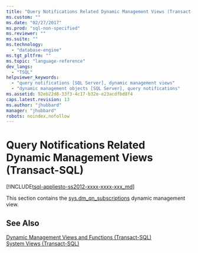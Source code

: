 ```yaml
---
title: "Query Notifications Related Dynamic Management Views (Transact-SQL) | Microsoft Docs"
ms.custom: ""
ms.date: "02/27/2017"
ms.prod: "sql-non-specified"
ms.reviewer: ""
ms.suite: ""
ms.technology: 
  - "database-engine"
ms.tgt_pltfrm: ""
ms.topic: "language-reference"
dev_langs: 
  - "TSQL"
helpviewer_keywords: 
  - "query notifications [SQL Server], dynamic management views"
  - "dynamic management objects [SQL Server], query notifications"
ms.assetid: 92eb22d8-33f3-4c17-b32e-e23acdfbd8f4
caps.latest.revision: 13
ms.author: "jhubbard"
manager: "jhubbard"
robots: noindex,nofollow
---
```

# Query Notifications Related Dynamic Management Views (Transact-SQL)
[!INCLUDE[tsql-appliesto-ss2012-xxxx-xxxx-xxx_md](../a9retired/includes/tsql-appliesto-ss2012-xxxx-xxxx-xxx-md.md)]

  This section contains the [sys.dm_qn_subscriptions](../relational-databases/reference/system-dynamic-management-views/query-notifications-sys.dm-qn-subscriptions.md) dynamic management view.  
  
## See Also  
 [Dynamic Management Views and Functions &#40;Transact-SQL&#41;](../Topic/Dynamic%20Management%20Views%20and%20Functions%20\(Transact-SQL\).md)   
 [System Views &#40;Transact-SQL&#41;](../a9retired/system-views-transact-sql.md)  
  
  